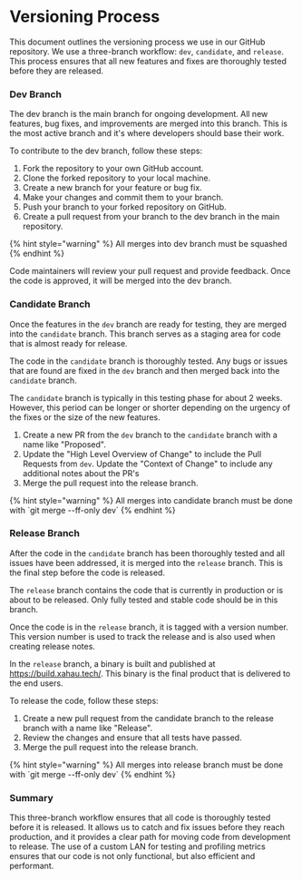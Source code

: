 # Versioning Process

This document outlines the versioning process we use in our GitHub repository. We use a three-branch workflow: `dev`, `candidate`, and `release`. This process ensures that all new features and fixes are thoroughly tested before they are released.

### Dev Branch

The dev branch is the main branch for ongoing development. All new features, bug fixes, and improvements are merged into this branch. This is the most active branch and it's where developers should base their work.

To contribute to the dev branch, follow these steps:

1. Fork the repository to your own GitHub account.
2. Clone the forked repository to your local machine.
3. Create a new branch for your feature or bug fix.
4. Make your changes and commit them to your branch.
5. Push your branch to your forked repository on GitHub.
6. Create a pull request from your branch to the dev branch in the main repository.

{% hint style="warning" %}
All merges into dev branch must be squashed
{% endhint %}

Code maintainers will review your pull request and provide feedback. Once the code is approved, it will be merged into the dev branch.

### Candidate Branch

Once the features in the `dev` branch are ready for testing, they are merged into the `candidate` branch. This branch serves as a staging area for code that is almost ready for release.

The code in the `candidate` branch is thoroughly tested. Any bugs or issues that are found are fixed in the `dev` branch and then merged back into the `candidate` branch.

The `candidate` branch is typically in this testing phase for about 2 weeks. However, this period can be longer or shorter depending on the urgency of the fixes or the size of the new features.

1. Create a new PR from the `dev` branch to the `candidate` branch with a name like "Proposed".
2. Update the "High Level Overview of Change" to include the Pull Requests from `dev`. Update the "Context of Change" to include any additional notes about the PR's
3. Merge the pull request into the release branch.

{% hint style="warning" %}
All merges into candidate branch must be done with \`git merge --ff-only dev\`
{% endhint %}

### Release Branch

After the code in the `candidate` branch has been thoroughly tested and all issues have been addressed, it is merged into the `release` branch. This is the final step before the code is released.

The `release` branch contains the code that is currently in production or is about to be released. Only fully tested and stable code should be in this branch.

Once the code is in the `release` branch, it is tagged with a version number. This version number is used to track the release and is also used when creating release notes.

In the `release` branch, a binary is built and published at https://build.xahau.tech/. This binary is the final product that is delivered to the end users.

To release the code, follow these steps:

1. Create a new pull request from the candidate branch to the release branch with a name like "Release".
2. Review the changes and ensure that all tests have passed.
3. Merge the pull request into the release branch.

{% hint style="warning" %}
All merges into release branch must be done with \`git merge --ff-only dev\`
{% endhint %}

### Summary

This three-branch workflow ensures that all code is thoroughly tested before it is released. It allows us to catch and fix issues before they reach production, and it provides a clear path for moving code from development to release. The use of a custom LAN for testing and profiling metrics ensures that our code is not only functional, but also efficient and performant.

